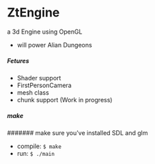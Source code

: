 # ZtEngine
a 3d Engine using OpenGL
- will power Alian Dungeons

##### Fetures
- Shader support
- FirstPersonCamera
- mesh class
- chunk support (Work in progress)
##### make
####### make sure you've installed SDL and glm
- compile: `$ make`
- run: `$ ./main`
